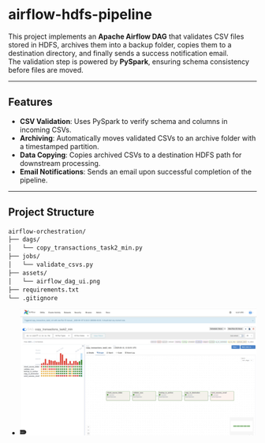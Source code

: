 # airflow-hdfs-pipeline

This project implements an **Apache Airflow DAG** that validates CSV files stored in HDFS, archives them into a backup folder, copies them to a destination directory, and finally sends a success notification email.  
The validation step is powered by **PySpark**, ensuring schema consistency before files are moved.

---

##  Features
- **CSV Validation**: Uses PySpark to verify schema and columns in incoming CSVs.  
- **Archiving**: Automatically moves validated CSVs to an archive folder with a timestamped partition.  
- **Data Copying**: Copies archived CSVs to a destination HDFS path for downstream processing.  
- **Email Notifications**: Sends an email upon successful completion of the pipeline.  

---

##  Project Structure
```bash
airflow-orchestration/
├── dags/
│   └── copy_transactions_task2_min.py
├── jobs/
│   └── validate_csvs.py
├── assets/
│   └── airflow_dag_ui.png
├── requirements.txt
└── .gitignore


``` 
  - ![Airflow DAG UI](assets/airflow_dag_ui.png)
